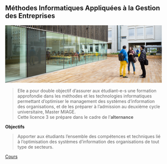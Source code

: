 ## Méthodes Informatiques Appliquées à la Gestion des Entreprises


  ![compare1](img/IUT.png)


  >Elle a pour double objectif d’assurer aux étudiant-e-s une formation approfondie dans les méthodes et les technologies informatiques permettant d’optimiser le  management des systèmes d’information des organisations, et de les préparer à l’admission au deuxième cycle universitaire, Master MIAGE. <br>
  > Cette licence 3 se prépare dans le cadre de l’**alternance**


**Objectifs**
> Apporter aux étudiants l’ensemble des compétences et techniques lié à l’optimisation des systèmes d’information des organisations de tout type de secteurs.

[Cours](Cours.md)

